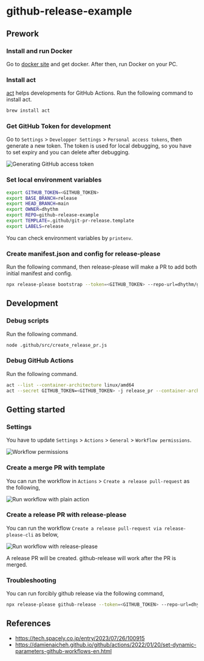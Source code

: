 # github-release-example

## Prework

### Install and run Docker

Go to [docker site](https://www.docker.com/) and get docker.
After then, run Docker on your PC.

### Install act

[act](https://github.com/nektos/act) helps developments for GitHub Actions.
Run the following command to install act.

```sh
brew install act
```

### Get GitHub Token for development

Go to `Settings` > `Developper Settings` > `Personal access tokens`, then generate a new token.
The token is used for local debugging, so you have to set expiry and you can delete after debugging.

![Generating GitHub access token](./assets/img/github.com_settings_tokens_new.png)

### Set local environment variables

```sh
export GITHUB_TOKEN=<GITHUB_TOKEN>
export BASE_BRANCH=release
export HEAD_BRANCH=main
export OWNER=dhythm
export REPO=github-release-example
export TEMPLATE=.github/git-pr-release.template
export LABELS=release
```

You can check environment variables by `printenv`.

### Create manifest.json and config for release-please

Run the following command, then release-please will make a PR to add both initial manifest and config.

```sh
npx release-please bootstrap --token=<GITHUB_TOKEN> --repo-url=dhythm/github-release-example --release-type=node
```

## Development

### Debug scripts

Run the following command.

```sh
node .github/src/create_release_pr.js
```

### Debug GitHub Actions

Run the following command.

```sh
act --list --container-architecture linux/amd64
act --secret GITHUB_TOKEN=<GITHUB_TOKEN> -j release_pr --container-architecture linux/amd64
```

## Getting started

### Settings

You have to update `Settings` > `Actions` > `General` > `Workflow permissions`.

![Workflow permissions](./assets/img/Screenshot_2023-09-24_at_19.07.52.png)

### Create a merge PR with template

You can run the workflow in `Actions` > `Create a release pull-request` as the following,

![Run workflow with plain action](./assets/img/Screenshot_2023-09-24_at_19.09.28.png)

### Create a release PR with release-please

You can run the workflow `Create a release pull-request via release-please-cli` as below,

![Run workflow with release-please](./assets/img/Screenshot_2023-09-24_at_21.59.54.png)

A release PR will be created. github-release will work after the PR is merged.


### Troubleshooting

You can run forcibly github release via the following command,

```sh
npx release-please github-release --token=<GITHUB_TOKEN> --repo-url=dhythm/github-release-example
```

## References

- https://tech.spacely.co.jp/entry/2023/07/26/100915
- https://damienaicheh.github.io/github/actions/2022/01/20/set-dynamic-parameters-github-workflows-en.html
